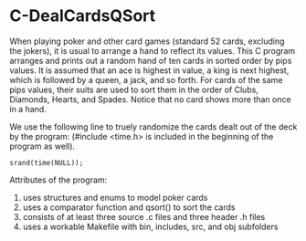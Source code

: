 # C-DealCardsQSort

When playing poker and other card games (standard 52 cards, excluding the jokers), it is usual to arrange a hand to reflect its values. This C program arranges and prints out a random hand of ten cards in sorted order by pips values. It is assumed that an ace is highest in value, a king is next highest, which is followed by a queen, a jack, and so forth. For cards of the same pips values, their suits are used to sort them in the order of Clubs, Diamonds, Hearts, and Spades. Notice that no card shows more than once in a hand. 

We use the following line to truely randomize the cards dealt out of the deck by the program: (#include <time.h> is included in the beginning of the program as well). 

	srand(time(NULL));

Attributes of the program:
  1. uses structures and enums to model poker cards
  2. uses a comparator function and qsort() to sort the cards
  3. consists of at least three source .c files and three header .h files
  4. uses a workable Makefile with bin, includes, src, and obj subfolders
